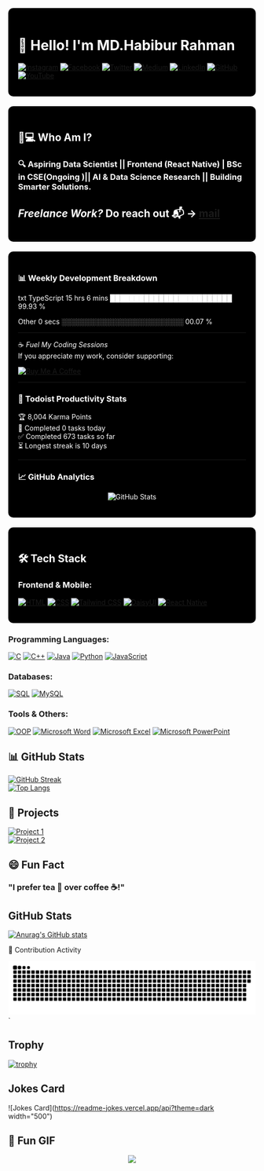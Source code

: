 <!-- Header Section -->
<div style="background-color: #000000; color: white; padding: 20px; border-radius: 10px;">

# 👋 Hello! I'm **MD.Habibur Rahman**

<!-- [![Portfolio](https://img.shields.io/badge/My_Portfolio-000000?style=for-the-badge&logo=vercel&logoColor=white)](https://your-portfolio.com) --> 
[![Instagram](https://img.shields.io/badge/Instagram-E4405F?style=for-the-badge&logo=instagram&logoColor=white)](https://www.instagram.com/ha_bib_/)
[![Facebook](https://img.shields.io/badge/Facebook-1877F2?style=for-the-badge&logo=facebook&logoColor=white)](https://www.facebook.com/224HaBiB/)
[![Twitter](https://img.shields.io/badge/Twitter-1DA1F2?style=for-the-badge&logo=x&logoColor=white)](https://x.com/Habib1191210)
[![Medium](https://img.shields.io/badge/Medium_Blog-000000?style=for-the-badge&logo=medium&logoColor=white)](https://medium.com/@habiburrahman10224)
[![LinkedIn](https://img.shields.io/badge/LinkedIn-0A66C2?style=for-the-badge&logo=linkedin&logoColor=white)](https://linkedin.com/in/ha-bib--24y)
[![GitHub](https://img.shields.io/badge/GitHub-181717?style=for-the-badge&logo=github&logoColor=white)](https://github.com/ha-bib24)
[![YouTube](https://img.shields.io/badge/YouTube-FF0000?style=for-the-badge&logo=youtube&logoColor=white)](https://www.youtube.com/@Habib-i9n8u)
</div>

<!-- About Me with Black Background -->
<div style="background-color: #000000; color: white; padding: 20px; border-radius: 10px; margin-top: 20px;">

<!-- About Me -->
## 🧑💻 Who Am I?
### 🔍 Aspiring Data Scientist || Frontend (React Native) | BSc in CSE(Ongoing )|| AI & Data Science Research || Building Smarter Solutions.  



## *Freelance Work?* Do reach out 📬 → [mail](mailto:habiburrahman10224@gmail.com)
</div>
<!-- GitHub Stats with Black Background -->
<div style="background-color: #000000; color: white; padding: 20px; border-radius: 10px; margin-top: 20px;">

### 📊 Weekly Development Breakdown
<!--START_SECTION:waka-->

txt
TypeScript   15 hrs 6 mins   █████████████████████████   99.93 %

Other        0 secs          ░░░░░░░░░░░░░░░░░░░░░░░░░   00.07 %


<!--END_SECTION:waka-->

---

☕ *Fuel My Coding Sessions*  
If you appreciate my work, consider supporting:  

<a href="https://buymeacoffee.com/md.habib" target="_blank">
  <img src="https://cdn.buymeacoffee.com/buttons/v2/default-red.png" alt="Buy Me A Coffee" width="150">
</a>

---

### 🚧 Todoist Productivity Stats
<!-- TODOIST:START -->
🏆  8,004 Karma Points  
🌸  Completed 0 tasks today  
✅  Completed 673 tasks so far  
⏳  Longest streak is 10 days
<!-- TODOIST:END -->

---

### 📈 GitHub Analytics
<p align="center">
  <img src="https://github-readme-stats.vercel.app/api?username=ha-bib24&show_icons=true&theme=gotham" alt="GitHub Stats">
</p>

</div>

<!-- Tech Stack with Black Background -->
<div style="background-color: #000000; color: white; padding: 20px; border-radius: 10px; margin-top: 20px;">


<!-- Tech Stack -->
## 🛠 Tech Stack

### Frontend & Mobile:
[![HTML](https://img.shields.io/badge/HTML-E34F26?style=for-the-badge&logo=html5&logoColor=white)]()
[![CSS](https://img.shields.io/badge/CSS-1572B6?style=for-the-badge&logo=css3&logoColor=white)]()
[![Tailwind CSS](https://img.shields.io/badge/Tailwind_CSS-06B6D4?style=for-the-badge&logo=tailwind-css&logoColor=white)]()
[![DaisyUI](https://img.shields.io/badge/DaisyUI-5A0EF8?style=for-the-badge&logo=daisyui&logoColor=white)]()
[![React Native](https://img.shields.io/badge/React_Native-61DAFB?style=for-the-badge&logo=react&logoColor=black)]()
</div>

### Programming Languages:
[![C](https://img.shields.io/badge/C-27338e?style=for-the-badge&logo=c&logoColor=white)]()
[![C++](https://img.shields.io/badge/C++-00599C?style=for-the-badge&logo=c%2B%2B&logoColor=white)]()
[![Java](https://img.shields.io/badge/Java-007396?style=for-the-badge&logo=openjdk&logoColor=white)]()
[![Python](https://img.shields.io/badge/Python-3776AB?style=for-the-badge&logo=python&logoColor=white)]()
[![JavaScript](https://img.shields.io/badge/JavaScript-F7DF1E?style=for-the-badge&logo=javascript&logoColor=black)]()

### Databases:
[![SQL](https://img.shields.io/badge/SQL-4479A1?style=for-the-badge&logo=postgresql&logoColor=white)]()
[![MySQL](https://img.shields.io/badge/MySQL-00758F?style=for-the-badge&logo=mysql&logoColor=white)]()

### Tools & Others:
[![OOP](https://img.shields.io/badge/OOP-FF6F00?style=for-the-badge&logo=oop&logoColor=white)]()
[![Microsoft Word](https://img.shields.io/badge/Word-2B579A?style=for-the-badge&logo=microsoft-word&logoColor=white)]()
[![Microsoft Excel](https://img.shields.io/badge/Excel-217346?style=for-the-badge&logo=microsoft-excel&logoColor=white)]()
[![Microsoft PowerPoint](https://img.shields.io/badge/PowerPoint-B7472A?style=for-the-badge&logo=microsoft-powerpoint&logoColor=white)]()


<!-- GitHub Stats -->
## 📊 GitHub Stats
[![GitHub Streak](https://streak-stats.demolab.com?user=ha-bib24&theme=dark)](https://git.io/streak-stats)  
[![Top Langs](https://github-readme-stats.vercel.app/api/top-langs/?username=ha-bib24&layout=compact&theme=vision-friendly-dark)](https://github.com/anuraghazra/github-readme-stats)  

<!-- Contribution Snake -->

<!-- Projects -->
## 🚀 Projects
[![Project 1](https://github-readme-stats.vercel.app/api/pin/?username=ha-bib24&repo=project1&theme=radical)](https://github.com/ha-bib24/project1)  
[![Project 2](https://github-readme-stats.vercel.app/api/pin/?username=ha-bib24&repo=project2&theme=merko)](https://github.com/ha-bib24/project2)  

<!-- Fun Section -->
## 😄 Fun Fact
### "I prefer tea 🍵 over coffee ☕!"
 

## GitHub Stats
[![Anurag's GitHub stats](https://github-readme-stats.vercel.app/api?username=ha-bib24&show_icons=true&theme=radical)](https://github.com/anuraghazra/github-readme-stats)

🐍 Contribution Activity

![](https://raw.githubusercontent.com/CompetitiveLin/Snake-in-Contribution-Grid/output/github-contribution-grid-snake.svg)`


## Trophy
[![trophy](https://github-profile-trophy.vercel.app/?username=ha-bib24&theme=onedark)](https://github.com/ryo-ma/github-profile-trophy)

## Jokes Card
![Jokes Card](https://readme-jokes.vercel.app/api?theme=dark width="500")

## 🎉 Fun GIF  
<p align="center">
  <img src="https://media.giphy.com/media/3oriO0OEd9QIDdllqo/giphy.gif" width="200">
</p>







